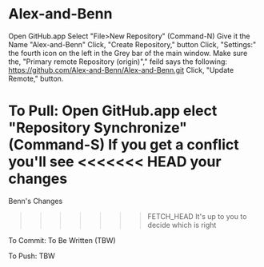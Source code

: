 Alex-and-Benn
=============
Open GitHub.app
Select "File>New Repository" (Command-N)
Give it the Name "Alex-and-Benn"
Click, "Create Repository," button
Click, "Settings:" the fourth icon on the left in the Grey bar of the main window.
Make sure the, "Primary remote Repository (origin)"," feild says the following:
    https://github.com/Alex-and-Benn/Alex-and-Benn.git
Click, "Update Remote," button.

To Pull:
Open GitHub.app
elect "Repository Synchronize" (Command-S)
If you get a conflict you'll see 
<<<<<<< HEAD 
your changes
=======
Benn's Changes
>>>>>>> FETCH_HEAD
It's up to you to decide which is right

To Commit:
To Be Written (TBW)

To Push:
TBW
